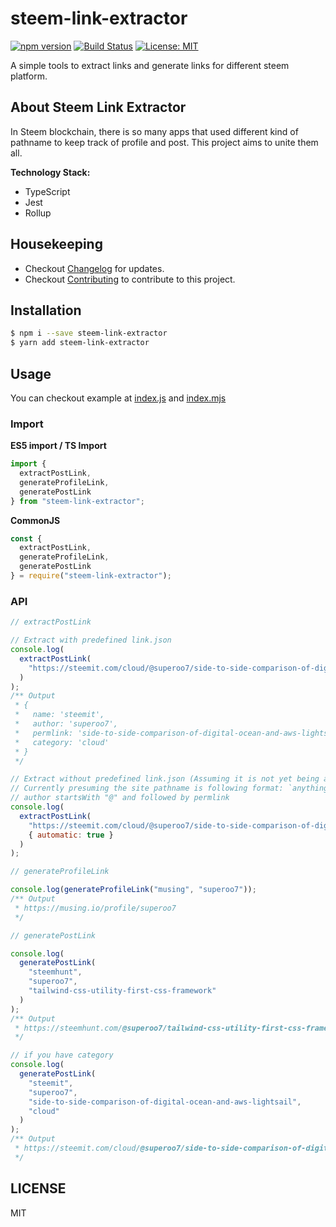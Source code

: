 # steem-link-extractor

[![npm version](https://badge.fury.io/js/steem-link-extractor.svg)](https://www.npmjs.com/package/steem-link-extractor)
[![Build Status](https://travis-ci.org/superoo7/steem-link-extractor.svg?branch=master)](https://travis-ci.org/superoo7/steem-link-extractor)
[![License: MIT](https://img.shields.io/badge/License-MIT-yellow.svg)](https://opensource.org/licenses/MIT)

A simple tools to extract links and generate links for different steem platform.

## About Steem Link Extractor

In Steem blockchain, there is so many apps that used different kind of pathname to keep track of profile and post. This project aims to unite them all.

**Technology Stack:**

- TypeScript
- Jest
- Rollup

## Housekeeping

- Checkout [Changelog](Changelog.md) for updates.
- Checkout [Contributing](Contributing.md) to contribute to this project.

## Installation

```sh
$ npm i --save steem-link-extractor
$ yarn add steem-link-extractor
```

## Usage

You can checkout example at [index.js](src/example/index.js) and [index.mjs](src/example/index.mjs)

### Import

**ES5 import / TS Import**

```js
import {
  extractPostLink,
  generateProfileLink,
  generatePostLink
} from "steem-link-extractor";
```

**CommonJS**

```js
const {
  extractPostLink,
  generateProfileLink,
  generatePostLink
} = require("steem-link-extractor");
```

### API

```js
// extractPostLink

// Extract with predefined link.json
console.log(
  extractPostLink(
    "https://steemit.com/cloud/@superoo7/side-to-side-comparison-of-digital-ocean-and-aws-lightsail"
  )
);
/** Output
 * {
 *   name: 'steemit',
 *   author: 'superoo7',
 *   permlink: 'side-to-side-comparison-of-digital-ocean-and-aws-lightsail',
 *   category: 'cloud'
 * }
 */

// Extract without predefined link.json (Assuming it is not yet being add into link.json)
// Currently presuming the site pathname is following format: `anything/anything/@{{author}}/{{permlink}}`
// author startsWith "@" and followed by permlink
console.log(
  extractPostLink(
    "https://steemit.com/cloud/@superoo7/side-to-side-comparison-of-digital-ocean-and-aws-lightsail",
    { automatic: true }
  )
);

// generateProfileLink

console.log(generateProfileLink("musing", "superoo7"));
/** Output
 * https://musing.io/profile/superoo7
 */

// generatePostLink

console.log(
  generatePostLink(
    "steemhunt",
    "superoo7",
    "tailwind-css-utility-first-css-framework"
  )
);
/** Output
 * https://steemhunt.com/@superoo7/tailwind-css-utility-first-css-framework
 */

// if you have category
console.log(
  generatePostLink(
    "steemit",
    "superoo7",
    "side-to-side-comparison-of-digital-ocean-and-aws-lightsail",
    "cloud"
  )
);
/** Output
 * https://steemit.com/cloud/@superoo7/side-to-side-comparison-of-digital-ocean-and-aws-lightsail
 */
```

## LICENSE

MIT
